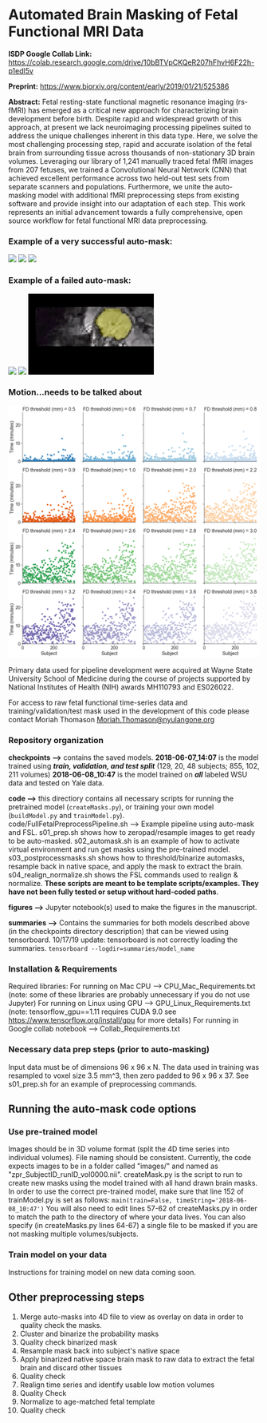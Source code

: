 # Automated Brain Masking of Fetal Functional MRI Data

**ISDP Google Collab Link:** https://colab.research.google.com/drive/10bBTVpCKQeR207hFhvH6F22h-p1edl5v

**Preprint:** https://www.biorxiv.org/content/early/2019/01/21/525386

**Abstract:** Fetal resting-state functional magnetic resonance imaging (rs-fMRI) has emerged as a critical new approach for characterizing brain development before birth. Despite rapid and widespread growth of this approach, at present we lack neuroimaging processing pipelines suited to address the unique challenges inherent in this data type. Here, we solve the most challenging processing step, rapid and accurate isolation of the fetal brain from surrounding tissue across thousands of non-stationary 3D brain volumes. Leveraging our library of 1,241 manually traced fetal fMRI images from 207 fetuses, we trained a Convolutional Neural Network (CNN) that achieved excellent performance across two held-out test sets from separate scanners and populations. Furthermore, we unite the auto-masking model with additional fMRI preprocessing steps from existing software and provide insight into our adaptation of each step. This work represents an initial advancement towards a fully comprehensive, open source workflow for fetal functional MRI data preprocessing. 

### Example of a very successful auto-mask:
![](figures/FetalExample_good_axial.gif) 
![](figures/FetalExample_good_sagittal.gif)
![](figures/FetalExample_good_coronal.gif)

### Example of a failed auto-mask:
![](figures/FetalExample_poor_axial.gif) 
![](figures/FetalExample_poor_sagittal.gif)
![](figures/FetalExample_poor_coronal.gif)

### Motion...needs to be talked about
![](figures/Motion.png)

Primary data used for pipeline development were acquired at Wayne State
University School of Medicine during the course of projects supported by National
Institutes of Health (NIH) awards MH110793 and ES026022.

For access to raw fetal functional time-series data and training/validation/test mask used in the development of this code please contact Moriah Thomason Moriah.Thomason@nyulangone.org

### Repository organization
**checkpoints -->** contains the saved models. **2018-06-07_14:07** is the model trained using _**train, validation, and test split**_ (129, 20, 48 subjects; 855, 102, 211 volumes) **2018-06-08_10:47** is the model trained on _**all**_ labeled WSU data and tested on Yale data.

**code -->** this directiory contains all necessary scripts for running the pretrained model (`createMasks.py`), or training your own model (`buildModel.py` and `trainModel.py`).  
code/FullFetalPreprocessPipeline.sh --> Example pipeline using auto-mask and FSL. 
s01_prep.sh shows how to zeropad/resample images to get ready to be auto-masked.
s02_automask.sh is an example of how to activate virtual environment and run get masks using the pre-trained model. 
s03_postprocessmasks.sh shows how to threshold/binarize automasks, resample back in native space, and apply the mask to extract the brain.
s04_realign_normalize.sh shows the FSL commands used to realign & normalize.
**These scripts are meant to be template scripts/examples. They have not been fully tested or setup without hard-coded paths**.


**figures -->** Jupyter notebook(s) used to make the figures in the manuscript. 

**summaries -->** Contains the summaries for both models described above (in the checkpoints directory description) that can be viewed using tensorboard. 
10/17/19 update: tensorboard is not correctly loading the summaries. 
`tensorboard --logdir=summaries/model_name`

### Installation & Requirements
Required libraries: 
For running on Mac CPU --> CPU_Mac_Requirements.txt (note: some of these libraries are probably unnecessary if you do not use Jupyter)
For running on Linux using GPU --> GPU_Linux_Requirements.txt (note: tensorflow_gpu==1.11 requires CUDA 9.0 see https://www.tensorflow.org/install/gpu for more details)
For running in Google collab notebook --> Collab_Requirements.txt 

### Necessary data prep steps (prior to auto-masking)
Input data must be of dimensions 96 x 96 x N. The data used in training was resampled to voxel size 3.5 mm^3, then zero padded to 96 x 96 x 37. See s01_prep.sh for an example of preprocessing commands.

## Running the auto-mask code options
### Use pre-trained model
Images should be in 3D volume format (split the 4D time series into individual volumes). File naming should be consistent. Currently, the code expects images to be in a folder called "images/" and named as "zpr_SubjectID_runID_vol0000.nii".
createMask.py is the script to run to create new masks using the model trained with all hand drawn brain masks. In order to use the correct pre-trained model, make sure that line 152 of trainModel.py is set as follows: `main(train=False, timeString='2018-06-08_10:47')`
You will also need to edit lines 57-62 of createMasks.py in order to match the path to the directory of where your data lives. You can also specify (in createMasks.py lines 64-67) a single file to be masked if you are not masking multiple volumes/subjects.

### Train model on your data
Instructions for training model on new data coming soon.

## Other preprocessing steps
1. Merge auto-masks into 4D file to view as overlay on data in order to quality check the masks.
2. Cluster and binarize the probability masks
3. Quality check binarized mask
4. Resample mask back into subject's native space
5. Apply binarized native space brain mask to raw data to extract the fetal brain and discard other tissues
6. Quality check
7. Realign time series and identify usable low motion volumes
8. Quality Check
9. Normalize to age-matched fetal template
10. Quality check

